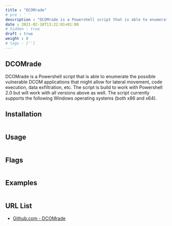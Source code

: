 ```yaml
---
title : "DCOMrade"
# pre : ' '
description : "DCOMrade is a Powershell script that is able to enumerate the possible vulnerable DCOM applications that might allow for lateral movement, code execution, data exfiltration, etc. The script is build to work with Powershell 2.0 but will work with all versions above as well. The script currently supports the following Windows operating systems (both x86 and x64)"
date : 2021-02-18T13:22:01+01:00
# hidden : true
draft : true
weight : 0
# tags : ['']
---
```


## DCOMrade

DCOMrade is a Powershell script that is able to enumerate the possible vulnerable DCOM applications that might allow for lateral movement, code execution, data exfiltration, etc. The script is build to work with Powershell 2.0 but will work with all versions above as well. The script currently supports the following Windows operating systems (both x86 and x64).

## Installation

```plain

```

## Usage

```plain

```

## Flags

```plain

```

## Examples

```plain

```

## URL List

* [Github.com - DCOMrade](https://github.com/sud0woodo/DCOMrade)
